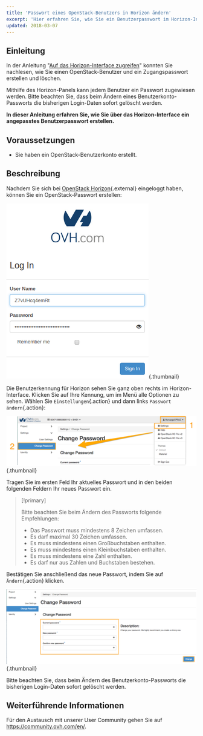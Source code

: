 ```yaml
---
title: 'Passwort eines OpenStack-Benutzers in Horizon ändern'
excerpt: 'Hier erfahren Sie, wie Sie ein Benutzerpasswort im Horizon-Interface ändern.'
updated: 2018-03-07
---
```




## Einleitung

In der Anleitung "[Auf das Horizon-Interface zugreifen](/pages/public_cloud/compute/introducing_horizon)" konnten Sie nachlesen, wie Sie einen OpenStack-Benutzer und ein Zugangspasswort erstellen und löschen.

Mithilfe des Horizon-Panels kann jedem Benutzer ein Passwort zugewiesen werden. Bitte beachten Sie, dass beim Ändern eines Benutzerkonto-Passworts die bisherigen Login-Daten sofort gelöscht werden.

**In dieser Anleitung erfahren Sie, wie Sie über das Horizon-Interface ein angepasstes Benutzerpasswort erstellen.**


## Voraussetzungen

- Sie haben ein OpenStack-Benutzerkonto erstellt.


## Beschreibung

Nachdem Sie sich bei [OpenStack Horizon](https://horizon.cloud.ovh.net){.external} eingeloggt haben, können Sie ein OpenStack-Passwort erstellen:

![Login Horizon](images/1_H_login_window.png){.thumbnail}

Die Benutzerkennung für Horizon sehen Sie ganz oben rechts im Horizon-Interface. Klicken Sie auf Ihre Kennung, um im Menü alle Optionen zu sehen.
Wählen Sie `Einstellungen`{.action} und dann links `Passwort ändern`{.action}:

![Passwort ändern](images/2_H_pass_change_option.png){.thumbnail}

Tragen Sie im ersten Feld Ihr aktuelles Passwort und in den beiden folgenden Feldern Ihr neues Passwort ein.

> [!primary]
>
> Bitte beachten Sie beim Ändern des Passworts folgende Empfehlungen:
 >
> - Das Passwort muss mindestens 8 Zeichen umfassen.
> - Es darf maximal 30 Zeichen umfassen.
> - Es muss mindestens einen Großbuchstaben enthalten.
> - Es muss mindestens einen Kleinbuchstaben enthalten.
> - Es muss mindestens eine Zahl enthalten.
> - Es darf nur aus Zahlen und Buchstaben bestehen.
>

Bestätigen Sie anschließend das neue Passwort, indem Sie auf `Ändern`{.action} klicken.

![Neues Passwort erstellen](images/3_H_set_new_passord.png){.thumbnail}

Bitte beachten Sie, dass beim Ändern des Benutzerkonto-Passworts die bisherigen Login-Daten sofort gelöscht werden.

## Weiterführende Informationen

Für den Austausch mit unserer User Community gehen Sie auf <https://community.ovh.com/en/>.
